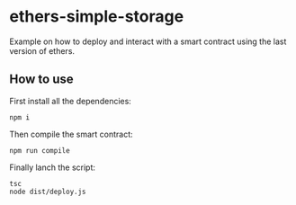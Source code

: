 # ethers-simple-storage
Example on how to deploy and interact with a smart contract using the last version of ethers.

## How to use
First install all the dependencies:
```
npm i
```
Then compile the smart contract:
```
npm run compile
```
Finally lanch the script:
```
tsc
node dist/deploy.js
```
